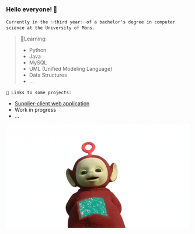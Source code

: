 ### Hello everyone! 🤪

```
Currently in the ✨third year✨ of a bachelor's degree in computer science at the University of Mons.
```

> 🌱Learning:
> - Python
> - Java
> - MySQL
> - UML (Unified Modeling Language)
> - Data Structures
> - ...

```
🤔 Links to some projects:
```
- [Supplier-client web application](https://github.com/EliotBD03/Projet-Gl-)
- Work in progress
- ...

![](po.png)
